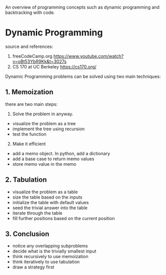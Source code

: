 ﻿An overview of programming concepts such as dynamic programming and backtracking with code.

# Dynamic Programming
source and references:
 1. freeCodeCamp.org https://www.youtube.com/watch?v=oBt53YbR9Kk&t=3027s
 2. CS 170 at UC Berkeley
 https://cs170.org/ 
 
Dynamic Programming problems can be solved using two main techniques:
## 1. Memoization
there are two main steps:
1. Solve the problem in anyway.
 - visualize the problem as a tree
 - implement the tree using recursion
 - test the function
2. Make it efficient
- add a memo object.  In python, add a dictionary
- add a base case to return memo values
- store memo value in the memo

## 2. Tabulation
- visualize the problem as a table
- size the table based on the inputs
- initialize the table with default values
- seed the trivial answer into the table
- iterate through the table
- fill further positions based on the current position

## 3. Conclusion
- notice any overlapping subproblems
- decide what is the trivially smallest input
- think recursively to use memoization
- think iteratively to use tabulation
- draw a strategy first
 
